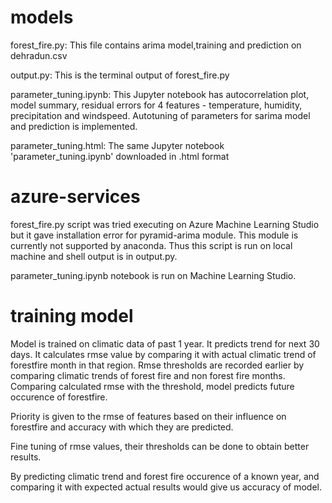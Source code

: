 # models

forest_fire.py: This file contains arima model,training and prediction on dehradun.csv

output.py: This is the terminal output of forest_fire.py

parameter_tuning.ipynb: This Jupyter notebook has autocorrelation plot, model summary, residual errors for 4 features - temperature, humidity, precipitation and windspeed. Autotuning of parameters for sarima model and prediction is implemented.

parameter_tuning.html: The same Jupyter notebook 'parameter_tuning.ipynb' downloaded in .html format

# azure-services

forest_fire.py script was tried executing on Azure Machine Learning Studio but it gave installation error for pyramid-arima module. This module is currently not supported by anaconda. Thus this script is run on local machine and shell output is in output.py.

parameter_tuning.ipynb notebook is run on Machine Learning Studio.

# training model

Model is trained on climatic data of past 1 year. It predicts trend for next 30 days. It calculates rmse value by comparing it with actual climatic trend of forestfire month in that region. Rmse thresholds are recorded earlier by comparing climatic trends of forest fire and non forest fire months. Comparing calculated rmse with the threshold, model predicts future occurence of forestfire.

Priority is given to the rmse of features based on their influence on forestfire and accuracy with which they are predicted.

Fine tuning of rmse values, their thresholds can be done to obtain better results.

By predicting climatic trend and forest fire occurence of a known year, and comparing it with expected actual results would give us accuracy of model.
